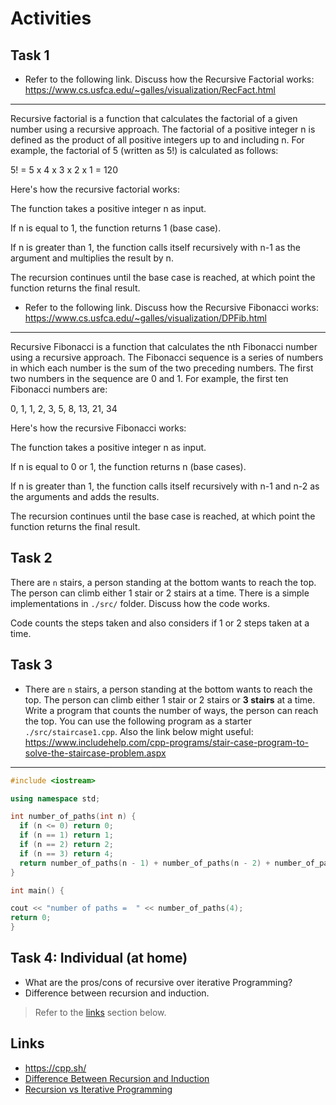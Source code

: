 # Activities

## Task 1

- Refer to the following link. Discuss how the
  Recursive Factorial works:
  https://www.cs.usfca.edu/~galles/visualization/RecFact.html

---
Recursive factorial is a function that calculates the factorial of a given number using a recursive approach. The factorial of a positive integer n is defined as the product of all positive integers up to and including n. For example, the factorial of 5 (written as 5!) is calculated as follows:

5! = 5 x 4 x 3 x 2 x 1 = 120

Here's how the recursive factorial works:

The function takes a positive integer n as input.

If n is equal to 1, the function returns 1 (base case).

If n is greater than 1, the function calls itself recursively with n-1 as the argument and multiplies the result by n.

The recursion continues until the base case is reached, at which point the function returns the final result.


- Refer to the following link. Discuss how the Recursive Fibonacci works:
  https://www.cs.usfca.edu/~galles/visualization/DPFib.html

---

Recursive Fibonacci is a function that calculates the nth Fibonacci number using a recursive approach. The Fibonacci sequence is a series of numbers in which each number is the sum of the two preceding numbers. The first two numbers in the sequence are 0 and 1. For example, the first ten Fibonacci numbers are:

0, 1, 1, 2, 3, 5, 8, 13, 21, 34

Here's how the recursive Fibonacci works:

The function takes a positive integer n as input.

If n is equal to 0 or 1, the function returns n (base cases).

If n is greater than 1, the function calls itself recursively with n-1 and n-2 as the arguments and adds the results.

The recursion continues until the base case is reached, at which point the function returns the final result.

## Task 2

There are `n` stairs, a person standing at the bottom wants to reach the top. The person can climb either 1 stair or 2 stairs at a time. There is a simple implementations in `./src/` folder. Discuss how the code works.

Code counts the steps taken and also considers if 1 or 2 steps taken at a time.

## Task 3

- There are `n` stairs, a person standing at the bottom wants to reach the top. The person can climb either 1 stair or 2 stairs or **3 stairs** at a time. Write a program that counts the number of ways, the person can reach the top. You can use the following program as a starter `./src/staircase1.cpp`. Also the link below might useful:
  https://www.includehelp.com/cpp-programs/stair-case-program-to-solve-the-staircase-problem.aspx

---
```cpp
#include <iostream>

using namespace std;

int number_of_paths(int n) { 
  if (n <= 0) return 0; 
  if (n == 1) return 1; 
  if (n == 2) return 2; 
  if (n == 3) return 4;
  return number_of_paths(n - 1) + number_of_paths(n - 2) + number_of_paths(n - 3);
}

int main() {

cout << "number of paths =  " << number_of_paths(4);
return 0;
}
```

## Task 4: Individual (at home)

- What are the pros/cons of recursive over iterative Programming?
- Difference between recursion and induction.

> Refer to the [links](#links) section below.

## Links

- https://cpp.sh/
- [Difference Between Recursion and Induction](https://www.geeksforgeeks.org/difference-between-recursion-and-induction/)
- [Recursion vs Iterative Programming](https://www.softwaretestinghelp.com/recursion-in-cpp/)
